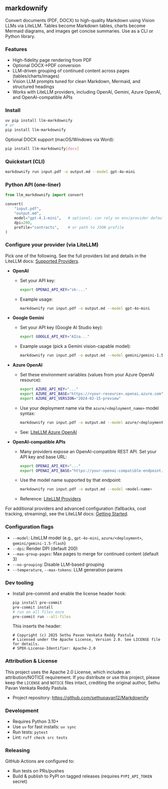 ## markdownify

Convert documents (PDF, DOCX) to high-quality Markdown using Vision LLMs via LiteLLM. Tables become Markdown tables, charts become Mermaid diagrams, and images get concise summaries. Use as a CLI or Python library.

### Features
- High-fidelity page rendering from PDF
- Optional DOCX→PDF conversion
- LLM-driven grouping of continued content across pages (tables/charts/images)
- Vision LLM prompts tuned for clean Markdown, Mermaid, and structured headings
- Works with LiteLLM providers, including OpenAI, Gemini, Azure OpenAI, and OpenAI-compatible APIs

### Install
```bash
uv pip install llm-markdownify
# or
pip install llm-markdownify
```

Optional DOCX support (macOS/Windows via Word):
```bash
pip install llm-markdownify[docx]
```

### Quickstart (CLI)
```bash
markdownify run input.pdf -o output.md --model gpt-4o-mini
```

### Python API (one-liner)
```python
from llm_markdownify import convert

convert(
    "input.pdf",
    "output.md",
    model="gpt-4.1-mini",   # optional; can rely on env/provider defaults
    dpi=200,
    profile="contracts",    # or path to JSON profile
)
```

### Configure your provider (via LiteLLM)
Pick one of the following. See the full providers list and details in the LiteLLM docs: [Supported Providers](https://docs.litellm.ai/docs/providers).

- **OpenAI**
  - Set your API key:
    ```bash
    export OPENAI_API_KEY="sk-..."
    ```
  - Example usage:
    ```bash
    markdownify run input.pdf -o output.md --model gpt-4o-mini
    ```

- **Google Gemini**
  - Set your API key (Google AI Studio key):
    ```bash
    export GOOGLE_API_KEY="AIza..."
    ```
  - Example usage (pick a Gemini vision-capable model):
    ```bash
    markdownify run input.pdf -o output.md --model gemini/gemini-1.5-flash
    ```

- **Azure OpenAI**
  - Set these environment variables (values from your Azure OpenAI resource):
    ```bash
    export AZURE_API_KEY="..."
    export AZURE_API_BASE="https://<your-resource>.openai.azure.com"
    export AZURE_API_VERSION="2024-02-15-preview"
    ```
  - Use your deployment name via the `azure/<deployment_name>` model syntax:
    ```bash
    markdownify run input.pdf -o output.md --model azure/<deployment_name>
    ```
  - See: [LiteLLM Azure OpenAI](https://docs.litellm.ai/docs/providers/azure_openai)

- **OpenAI-compatible APIs**
  - Many providers expose an OpenAI-compatible REST API. Set your API key and base URL:
    ```bash
    export OPENAI_API_KEY="..."
    export OPENAI_API_BASE="https://your-openai-compatible-endpoint.com/v1"
    ```
  - Use the model name supported by that endpoint:
    ```bash
    markdownify run input.pdf -o output.md --model <model-name>
    ```
  - Reference: [LiteLLM Providers](https://docs.litellm.ai/docs/providers)

For additional providers and advanced configuration (fallbacks, cost tracking, streaming), see the LiteLLM docs: [Getting Started](https://docs.litellm.ai/).

### Configuration flags
- `--model`: LiteLLM model (e.g., `gpt-4o-mini`, `azure/<deployment>`, `gemini/gemini-1.5-flash`)
- `--dpi`: Render DPI (default 200)
- `--max-group-pages`: Max pages to merge for continued content (default 3)
- `--no-grouping`: Disable LLM-based grouping
- `--temperature`, `--max-tokens`: LLM generation params

### Dev tooling
- Install pre-commit and enable the license header hook:
  ```bash
  pip install pre-commit
  pre-commit install
  # run on all files once
  pre-commit run --all-files
  ```
  This inserts the header:
  ```
  # Copyright (c) 2025 Sethu Pavan Venkata Reddy Pastula
  # Licensed under the Apache License, Version 2.0. See LICENSE file for details.
  # SPDX-License-Identifier: Apache-2.0
  ```

### Attribution & License
This project uses the Apache 2.0 License, which includes an attribution/NOTICE requirement. If you distribute or use this project, please keep the `LICENSE` and `NOTICE` files intact, crediting the original author, Sethu Pavan Venkata Reddy Pastula.

- Project repository: https://github.com/sethupavan12/Markdownify

### Development
- Requires Python 3.10+
- Use `uv` for fast installs: `uv sync`
- Run tests: `pytest`
- Lint: `ruff check src tests`

### Releasing
GitHub Actions are configured to:
- Run tests on PRs/pushes
- Build & publish to PyPI on tagged releases (requires `PYPI_API_TOKEN` secret)
